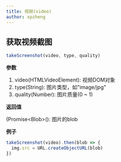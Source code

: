 ```yaml
---
title: 视频(video)
author: xpzheng
---
```


## 获取视频截图

```js
takeScreenshot(video, type, quality)
```

**参数**

1. video(HTMLVideoElement): 视频DOM对象
2. type(String): 图片类型，如"image/jpg"
3. quality(Number): 图片质量(0 ~ 1)

**返回值**

(Promise\<Blob\>(): 图片的blob

**例子**

```js
takeScreenshot(video).then(blob => {
  img.src = URL.createObjectURL(blob)
})
```

<example>
  <video-takeScreenshot />
</example>
